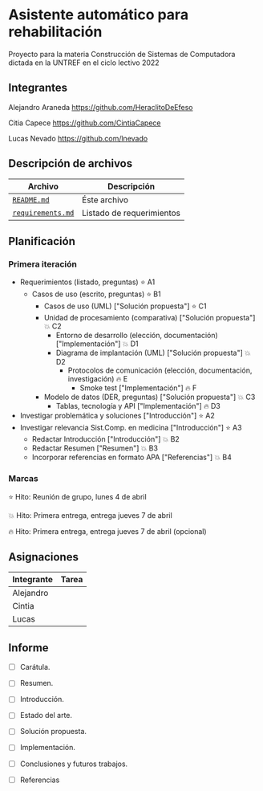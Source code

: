 # Asistente automático para rehabilitación 

Proyecto para la materia Construcción de Sistemas de Computadora dictada en la UNTREF en el ciclo lectivo 2022

## Integrantes

Alejandro Araneda https://github.com/HeraclitoDeEfeso

Citia Capece https://github.com/CintiaCapece

Lucas Nevado https://github.com/lnevado

## Descripción de archivos

|Archivo                              |Descripción                |
|-------------------------------------|---------------------------|
|[`README.md`](README.md)             | Éste archivo              |
|[`requirements.md`](requirements.md) | Listado de requerimientos |

## Planificación

### Primera iteración

 -  Requerimientos (listado, preguntas) :star: A1
     -  Casos de uso (escrito, preguntas) :star: B1
         -  Casos de uso (UML) ["Solución propuesta"] :star: C1
         -  Unidad de procesamiento (comparativa) ["Solución propuesta"] :boom: C2
             -  Entorno de desarrollo (elección, documentación) ["Implementación"] :boom: D1
             -  Diagrama de implantación (UML) ["Solución propuesta"] :boom: D2
                 -  Protocolos de comunicación (elección, documentación, investigación) :fire: E
                     -  Smoke test ["Implementación"] :fire: F
         -  Modelo de datos (DER, preguntas) ["Solución propuesta"] :boom: C3
             -  Tablas, tecnología y API ["Implementación"] :fire: D3
 -  Investigar problemática y soluciones ["Introducción"] :star: A2
 -  Investigar relevancia Sist.Comp. en medicina ["Introducción"] :star: A3
     -  Redactar Introducción ["Introducción"] :boom: B2
     -  Redactar Resumen ["Resumen"] :boom: B3
     -  Incorporar referencias en formato APA ["Referencias"] :boom: B4

### Marcas

:star: Hito: Reunión de grupo, lunes 4 de abril

:boom: Hito: Primera entrega, entrega jueves 7 de abril

:fire: Hito: Primera entrega, entrega jueves 7 de abril (opcional)

## Asignaciones

|Integrante|Tarea|
|----------|-----|
|Alejandro |     |
|Cintia    |     |
|Lucas     |     |

## Informe

- [ ] Carátula.
- [ ] Resumen.
- [ ] Introducción.
- [ ] Estado del arte.
- [ ] Solución propuesta.
- [ ] Implementación.
- [ ] Conclusiones y futuros trabajos.
- [ ] Referencias

